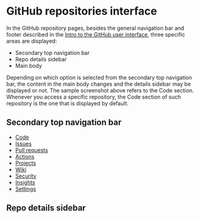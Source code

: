 # GitHub repositories interface

In the GitHub repository pages, besides the general navigation bar and footer described in the [Intro to the GitHub user interface](../../../intro-to-github-ui.md), three specific areas are displayed:

* Secondary top navigation bar
* Repo details sidebar
* Main body

Depending on which option is selected from the secondary top navigation bar, the content in the main body changes and the details sidebar may be displayed or not. The sample screenshot above refers to the Code section. Whenever you access a specific repository, the Code section of such repository is the one that is displayed by default.

## Secondary top navigation bar

* [Code](github-repository-interface.md)
* [Issues](github-repository-interface.md)
* [Pull requests](github-repository-interface.md)
* [Actions](github-repository-interface.md)
* [Projects](github-repository-interface.md)
* [Wiki](github-repository-interface.md)
* [Security](github-repository-interface.md)
* [Insights](github-repository-interface.md)
* [Settings](github-repository-interface.md)

## Repo details sidebar

